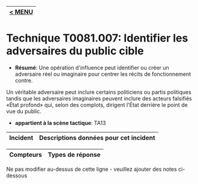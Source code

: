 |[< MENU](../../README.md)|
|---|
# Technique T0081.007: Identifier les adversaires du public cible

* **Résumé**: Une opération d'influence peut identifier ou créer un adversaire réel ou imaginaire pour centrer les récits de fonctionnement contre.

Un véritable adversaire peut inclure certains politiciens ou partis politiques tandis que les adversaires imaginaires peuvent inclure des acteurs falsifiés «État profond» qui, selon des complots, dirigent l'État derrière le point de vue du public.

* **appartient à la scène tactique**: TA13


|Incident |Descriptions données pour cet incident |
|-------- |-------------------- |



|Compteurs |Types de réponse |
|-------- |-------------- |


Ne pas modifier au-dessus de cette ligne - veuillez ajouter des notes ci-dessous